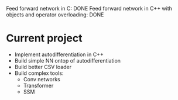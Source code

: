 Feed forward network in C: DONE
Feed forward network in C++
with objects and operator overloading: DONE
# Current project
- Implement autodifferentiation in C++
- Build simple NN ontop of autodifferentiation
- Build better CSV loader
- Build complex tools:
    - Conv networks
    - Transformer
    - SSM
